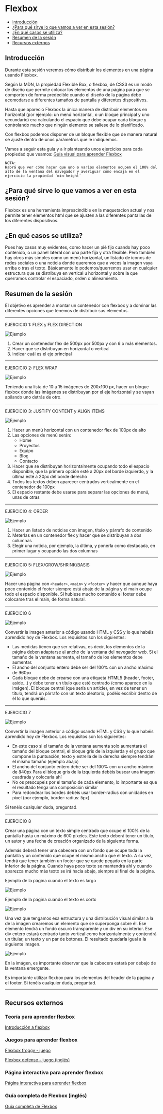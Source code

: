 # Flexbox

<!-- TOC START min:2 max:2 link:true update:true -->
- [Introducción](#introduccin)
- [¿Para qué sirve lo que vamos a ver en esta sesión?](#para-qu-sirve-lo-que-vamos-a-ver-en-esta-sesin)
- [¿En qué casos se utiliza?](#en-qu-casos-se-utiliza)
- [Resumen de la sesión](#resumen-de-la-sesin)
- [Recursos externos](#recursos-externos)

<!-- TOC END -->

## Introducción

Durante esta sesión veremos cómo distribuir los elementos en una página usando Flexbox.

Según la MDN, la propiedad Flexible Box, o flexbox, de CSS3 es un modo de diseño que permite colocar los elementos de una página para que se comporten de forma predecible cuando el diseño de la página debe acomodarse a diferentes tamaños de pantalla y diferentes dispositivos.

Hasta que apareció Flexbox la única manera de distribuir elementos en horizontal (por ejemplo: un menú horizontal, o un bloque principal y uno secundario) era calculando el espacio que debe ocupar cada bloque y controlando mucho que ningún elemento se saliese de lo planificado.

Con flexbox podemos disponer de un bloque flexible que de manera natural se ajuste dentro de unos parámetros que le indiquemos.

Vamos a seguir esta guía y a ir planteando unos ejercicios para cada propiedad que veamos: [Guía visual para aprender Flexbox](http://soyfrontend.com/guia-visual-aprender-flexbox-css3/)

	NOTA:
	Habrá que ver cómo hacer que uno o varios elementos ocupen el 100% del alto de la ventana del navegador y averiguar cómo encaja en el ejercicio la propiedad ´min-height´

## ¿Para qué sirve lo que vamos a ver en esta sesión?

Flexbox es una herramienta imprescindible en la maquetacion actual y nos permite tener elementos html que se ajusten a las diferentes pantallas de los diferentes dispositivos.


## ¿En qué casos se utiliza?

Pues hay casos muy evidentes, como hacer un pié fijo cuando hay poco contenido, o un panel lateral con una parte fija y otra flexible. Pero también hay otros más simples como un menú horizontal, un listado de iconos de redes sociales o una noticia donde queremos que a veces la imagen vaya arriba o tras el texto.
Básicamente lo podemos/querremos usar en cualquier estructura que se distribuya en vertical u horizontal y sobre la que querramos controlar el espaciado, orden o alineamiento.

## Resumen de la sesión

El objetivo es aprender a montar un contenedor con flexbox y a dominar las diferentes opciones que tenemos de distribuir sus elementos.

* * *
EJERCICIO 1: FLEX y FLEX DIRECTION

![Ejemplo](assets/1-4-ejercicio-1.png)

1. Crear un contenedor flex de  500px por 500px y con 6 o más elementos.
2. Hacer que se distribuyan en horizontal o vertical
3. Indicar cuál es el eje principal
* * *
EJERCICIO 2: FLEX WRAP

![Ejemplo](assets/1-4-ejercicio-2.png)

Teniendo una lista de 10 a 15 imágenes de 200x100 px, hacer un bloque flexbox donde las imágenes se distribuyan por el eje horizontal y se vayan apilando uno detrás de otro.
* * *
EJERCICIO 3: JUSTIFY CONTENT y ALIGN ITEMS

![Ejemplo](assets/1-4-ejercicio-3.png)

1. Hacer un menú horizontal con un contenedor flex de 100px de alto
2. Las opciones de menú serán:
	* Home
	* Proyectos
	* Equipo
	* Blog
	* Contacto
3. Hacer que se distribuyan horizontalmente ocupando todo el espacio disponible, que la primera opción esté a 20px del borde izquierdo, y la última esté a 20px del borde derecho
4. Todos los textos deben aparecer centrados verticalmente en el contenedor de 100px
5. El espacio restante debe usarse para separar las opciones de menú, unas de otras
* * *
EJERCICIO 4: ORDER

![Ejemplo](assets/1-4-ejercicio-4.png)

1. Hacer un listado de noticias con imagen, título y párrafo de contenido
2. Meterlas en un contenedor flex y hacer que se distribuyan a dos columnas
3. Elegir una noticia, por ejemplo, la última, y ponerla como destacada, en primer lugar y ocupando las dos columnas
* * *
EJERCICIO 5: FLEX/GROW/SHRINK/BASIS

![Ejemplo](assets/1-4-ejercicio-5.png)

Hacer una página con `<header>`, `<main>` y `<footer>` y hacer que aunque haya poco contenido el footer siempre está abajo de la página y el main ocupe todo el espacio disponible.
Si hubiese mucho contenido el footer debe colocarse tras el main, de forma natural.
* * *
EJERCICIO 6

![Ejemplo](assets/1-4-ejercicio-6.png)

Convertir la imagen anterior a código usando HTML y CSS y lo que habéis aprendido hoy de Flexbox. Los requisitos son los siguientes:

* Las medidas tienen que ser relativas, es decir, los elementos de la página deben adaptarse al ancho de la ventana del navegador web. Si el tamaño de la ventana aumenta, el tamaño de los elementos debe aumentar.
* El ancho del conjunto entero debe ser del 100% con un ancho máximo de 960px
* Cada bloque debe de crearse con una etiqueta HTML5 (header, footer, aside...) y debe tener un título que esté centrado (como aparece en la imágen). El bloque central (que sería un article), en vez de tener un título, tendrá un párrafo con un texto aleatorio, podéis escribir dentro de él lo que queráis.
* * *
EJERCICIO 7

![Ejemplo](assets/1-4-ejercicio-7.png)

Convertir la imagen anterior a código usando HTML y CSS y lo que habéis aprendido hoy de Flexbox. Los requisitos son los siguientes:

* En este caso si el tamaño de la ventana aumenta solo aumentará el tamaño del bloque central, el bloque gris de la izquierda y el grupo que compone la puntuación, texto y estrella de la derecha siempre tendrán el mismo tamaño (ejemplo abajo)
* El ancho del conjunto entero debe ser del	 100% con un ancho máximo de 840px
Para el bloque gris de la izquierda debéis buscar una imagen cuadrada y colocarla ahí
* No os preocupeis por el tamaño de cada elemento, lo importante es que el resultado tenga una composición similar
* Para redondear los bordes debéis usar border-radius con unidades en pixel (por ejemplo, border-radius: 5px)

Si tenéis cualquier duda, preguntad.
* * *
EJERCICIO 8

Crear una página con un texto simple centrado que ocupe el 100% de la pantalla hasta un máximo de 600 píxeles. Este texto deberá tener un título, un autor y una fecha de creación organizado de la siguiente forma.

Además deberá tener una cabecera con un fondo que ocupe toda la pantalla y un contenido que ocupe el mismo ancho que el texto. A su vez, tendrá que tener también un footer que se quede pegado en la parte inferior de la página. Cuando haya poco texto se mantendrá ahí y cuando aparezca mucho más texto se irá hacia abajo, siempre al final de la página.

Ejemplo de la página cuando el texto es largo

![Ejemplo](assets/1-4-ejercicio-8-1.png)


Ejemplo de la página cuando el texto es corto

![Ejemplo](assets/1-4-ejercicio-8-2.png)

Una vez que tengamos esa estructura y una distribución visual similar a la de la imagen crearemos un elemento que se superponga sobre él. Ese elemento tendrá un fondo oscuro transparente y un div en su interior. Ese div entero estará centrado tanto vertical como horizontalmente y contendrá un titular, un texto y un par de botones. El resultado quedaría igual a la siguiente imagen.

![Ejemplo](assets/1-4-ejercicio-8-3.png)

En la imágen, es importante observar que la cabecera estará por debajo de la ventana emergente.

Es importante utilizar flexbox para los elementos del header de la página y el footer. Si tenéis cualquier duda, preguntad.
* * *

## Recursos externos

### Teoría para aprender flexbox

[Introducción a flexbox](https://www.youtube.com/watch?v=F-KCncXMPk0)

### Juegos para aprender flexbox

[Flexbox froggy - juego](http://flexboxfroggy.com/#es)

[Flexbox defense - juego (inglés)](http://www.flexboxdefense.com/)

### Página interactiva para aprender flexbox

[Página interactiva para aprender flexbox](http://codepen.io/enxaneta/full/adLPwv/)

### Guía completa de Flexbox (inglés)

[Guía completa de Flexbox](https://css-tricks.com/snippets/css/a-guide-to-flexbox/)
